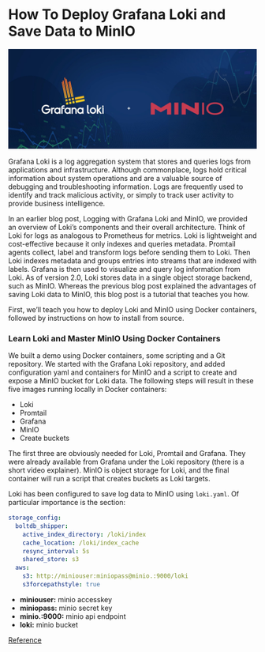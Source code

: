 # How To Deploy Grafana Loki and Save Data to MinIO
![grafanaloki-minio](../../images/grafanaloki-minio.jpg)

Grafana Loki is a log aggregation system that stores and queries logs from applications and infrastructure. Although commonplace, logs hold critical information about system operations and are a valuable source of debugging and troubleshooting information. Logs are frequently used to identify and track malicious activity, or simply to track user activity to provide business intelligence.

In an earlier blog post, Logging with Grafana Loki and MinIO, we provided an overview of Loki’s components and their overall architecture. Think of Loki for logs as analogous to Prometheus for metrics. Loki is lightweight and cost-effective because it only indexes and queries metadata. Promtail agents collect, label and transform logs before sending them to Loki. Then Loki indexes metadata and groups entries into streams that are indexed with labels. Grafana is then used to visualize and query log information from Loki. As of version 2.0, Loki stores data in a single object storage backend, such as MinIO. Whereas the previous blog post explained the advantages of saving Loki data to MinIO, this blog post is a tutorial that teaches you how.

First, we’ll teach you how to deploy Loki and MinIO using Docker containers, followed by instructions on how to install from source.

### Learn Loki and Master MinIO Using Docker Containers

We built a demo using Docker containers, some scripting and a Git repository. We started with the Grafana Loki repository, and added configuration yaml and containers for MinIO and a script to create and expose a MinIO bucket for Loki data. The following steps will result in these five images running locally in Docker containers:

  - Loki
  - Promtail
  - Grafana
  - MinIO
  - Create buckets

The first three are obviously needed for Loki, Promtail and Grafana. They were already available from Grafana under the Loki repository (there is a short video explainer). MinIO is object storage for Loki, and the final container will run a script that creates buckets as Loki targets.

Loki has been configured to save log data to MinIO using `loki.yaml`. Of particular importance is the section:
```yaml
storage_config:
  boltdb_shipper:
    active_index_directory: /loki/index
    cache_location: /loki/index_cache
    resync_interval: 5s
    shared_store: s3
  aws:
    s3: http://miniouser:miniopass@minio.:9000/loki
    s3forcepathstyle: true
```
  - **miniouser:** minio accesskey
  - **miniopass:** minio secret key
  - **minio.:9000:** minio api endpoint
  - **loki:** minio bucket


[Reference](https://blog.min.io/how-to-grafana-loki-minio/)